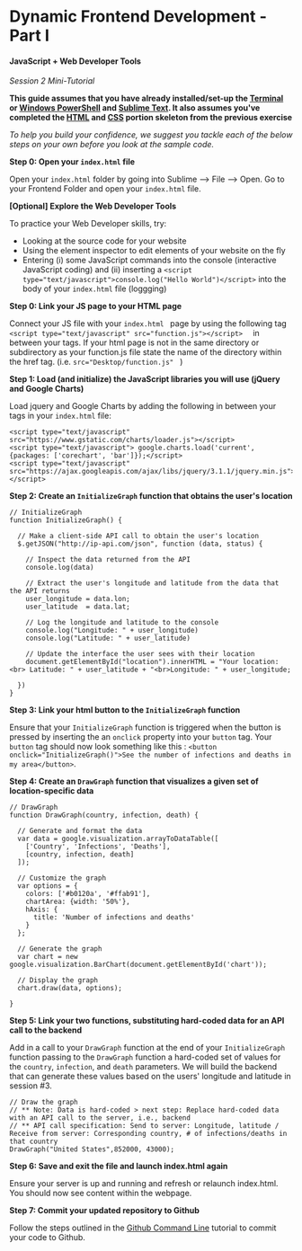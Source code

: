 # Dynamic Frontend Development - Part I 
#### JavaScript + Web Developer Tools

*Session 2 Mini-Tutorial*


**This guide assumes that you have already installed/set-up the [Terminal](/session1/setup_terminal.md) or [Windows PowerShell](/session1/setup_windows_powershell.md) and [Sublime Text](/session1/setup_sublime.md). It also assumes you've completed the [HTML](/session2/tutorial_html_webserver.md) and [CSS](/session2/tutorial_css.md) portion skeleton from the previous exercise**

*To help you build your confidence, we suggest you tackle each of the below steps on your own before you look at the sample code.*

**Step 0: Open your ```index.html``` file**

Open your  ```index.html``` folder by going into Sublime --> File --> Open. Go to your Frontend Folder and open your ```index.html``` file. 

**[Optional] Explore the Web Developer Tools**

To practice your Web Developer skills, try:
* Looking at the source code for your website
* Using the element inspector to edit elements of your website on the fly
* Entering (i) some JavaScript commands into the console (interactive JavaScript coding) and (ii) inserting a ```<script type="text/javascript">console.log("Hello World")</script>``` into the body of your ```index.html``` file (loggging)

**Step 0: Link your JS page to your HTML page**

Connect your JS file with your ```index.html ``` page by using the following  tag  ```<script type="text/javascript" src="function.js"></script>  ``` in between your <head> </head> tags. If your html page is not in the same directory or subdirectory as your function.js file state the name of the directory within the href tag. (i.e.  ```src="Desktop/function.js" ``` ) 


**Step 1: Load (and initialize) the JavaScript libraries you will use (jQuery and Google Charts)**

Load jquery and Google Charts by adding the following in between your <head> </head> tags in your ```index.html``` file:

```
<script type="text/javascript" src="https://www.gstatic.com/charts/loader.js"></script>
<script type="text/javascript"> google.charts.load('current', {packages: ['corechart', 'bar']});</script>
<script type="text/javascript" src="https://ajax.googleapis.com/ajax/libs/jquery/3.1.1/jquery.min.js"></script>

```

**Step 2: Create an ```InitializeGraph``` function that obtains the user's location**

```
// InitializeGraph
function InitializeGraph() {

  // Make a client-side API call to obtain the user's location
  $.getJSON("http://ip-api.com/json", function (data, status) {

    // Inspect the data returned from the API
    console.log(data)

    // Extract the user's longitude and latitude from the data that the API returns
    user_longitude = data.lon;
    user_latitude  = data.lat;

    // Log the longitude and latitude to the console
    console.log("Longitude: " + user_longitude)
    console.log("Latitude: " + user_latitude)
     
    // Update the interface the user sees with their location
    document.getElementById("location").innerHTML = "Your location:<br> Latitude: " + user_latitude + "<br>Longitude: " + user_longitude;

  })
}
```


**Step 3: Link your html button to the ```InitializeGraph``` function**

Ensure that your ```InitializeGraph``` function is triggered when the button is pressed by inserting the an ```onclick``` property into your ```button``` tag. Your ```button``` tag should now look something like this : ```<button onclick="InitializeGraph()">See the number of infections and deaths in my area</button>```.

**Step 4: Create an ```DrawGraph``` function that visualizes a given set of location-specific data**

```
// DrawGraph
function DrawGraph(country, infection, death) {

  // Generate and format the data
  var data = google.visualization.arrayToDataTable([
    ['Country', 'Infections', 'Deaths'],
    [country, infection, death]
  ]);

  // Customize the graph
  var options = {
    colors: ['#b0120a', '#ffab91'],
    chartArea: {width: '50%'},
    hAxis: {
      title: 'Number of infections and deaths'
    }
  };

  // Generate the graph
  var chart = new google.visualization.BarChart(document.getElementById('chart'));

  // Display the graph
  chart.draw(data, options);

}
```

**Step 5: Link your two functions, substituting hard-coded data for an API call to the backend**

Add in a call to your ```DrawGraph``` function at the end of your ```InitializeGraph``` function passing to the ```DrawGraph``` function a hard-coded set of values for the ```country```, ```infection```, and ```death``` parameters. We will build the backend that can generate these values based on the users' longitude and latitude in session #3. 

```
// Draw the graph
// ** Note: Data is hard-coded > next step: Replace hard-coded data with an API call to the server, i.e., backend 
// ** API call specification: Send to server: Longitude, latitude / Receive from server: Corresponding country, # of infections/deaths in that country
DrawGraph("United States",852000, 43000);
```

**Step 6: Save and exit the file and launch index.html again**

Ensure your server is up and running and refresh or relaunch index.html. You should now see content within the webpage.

**Step 7: Commit your updated repository to Github**

Follow the steps outlined in the [Github Command Line](/session1/tutorial_githubcommandline.md) tutorial to commit your code to Github. 

<br>